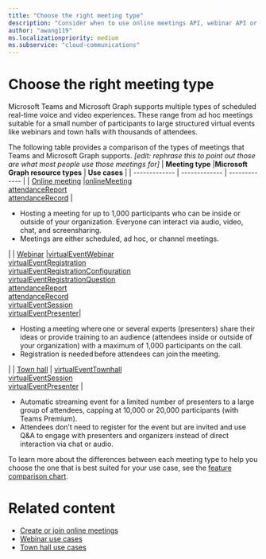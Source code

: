 ```yaml
---
title: "Choose the right meeting type"
description: "Consider when to use online meetings API, webinar API or town hall API for Teams meetings."
author: "awang119"
ms.localizationpriority: medium
ms.subservice: "cloud-communications"
---
```


# Choose the right meeting type

Microsoft Teams and Microsoft Graph supports multiple types of scheduled real-time voice and video experiences. These range from ad hoc meetings suitable for a small number of participants to large structured virtual events like webinars and town halls with thousands of attendees.

The following table provides a comparison of the types of meetings that Teams and Microsoft Graph supports. *[edit: rephrase this to point out those are what most people use those meetings for]*
| **Meeting type**    |**Microsoft Graph resource types** | **Use cases**     |
| ------------- | ------------- | ------------- |
| [Online meeting](https://support.microsoft.com/en-us/office/meetings-in-microsoft-teams-e0b0ae21-53ee-4462-a50d-ca9b9e217b67) |[onlineMeeting](../api-reference/v1.0/resources/onlinemeeting.md) <br> [attendanceReport](../api-reference/v1.0/resources/meetingattendancereport.md) <br> [attendanceRecord](../api-reference/v1.0/resources/attendancerecord.md) |  <ul><li>Hosting a meeting for up to 1,000 participants who can be inside or outside of your organization. Everyone can interact via audio, video, chat, and screensharing. </li><li>Meetings are either scheduled, ad hoc, or channel meetings. </li></ul> |
| [Webinar](https://support.microsoft.com/en-us/office/get-started-with-microsoft-teams-webinars-42f3f874-22dc-4289-b53f-bbc1a69013e3) |[virtualEventWebinar](../api-reference/v1.0/resources/virtualeventwebinar.md) <br> [virtualEventRegistration](../api-reference/v1.0/resources/virtualeventregistration.md) <br> [virtualEventRegistrationConfiguration](../api-reference/v1.0/resources/virtualeventregistrationconfiguration.md) <br> [virtualEventRegistrationQuestion](../api-reference/v1.0/resources/virtualeventregistrationquestionbase.md) <br> [attendanceReport](../api-reference/v1.0/resources/meetingattendancereport.md) <br> [attendanceRecord](../api-reference/v1.0/resources/attendancerecord.md) <br> [virtualEventSession](../api-reference/v1.0/resources/virtualeventsession.md) <br> [virtualEventPresenter](../api-reference/v1.0/resources/virtualeventpresenter.md)|  <ul><li>Hosting a meeting where one or several experts (presenters) share their ideas or provide training to an audience (attendees inside or outside of your organization) with a maximum of 1,000 participants on the call.</li><li>Registration is needed before attendees can join the meeting.</li></ul> |
| [Town hall](https://support.microsoft.com/en-us/office/get-started-with-town-hall-in-microsoft-teams-33baf0c6-0283-4c15-9617-3013e8d4804f) | [virtualEventTownhall](../api-reference/v1.0/resources/virtualeventtownhall.md) <br> [virtualEventSession](../api-reference/v1.0/resources/virtualeventsession.md) <br> [virtualEventPresenter](../api-reference/v1.0/resources/virtualeventpresenter.md) | <ul><li>Automatic streaming event for a limited number of presenters to a large group of attendees, capping at 10,000 or 20,000 participants (with Teams Premium). </li><li>Attendees don’t need to register for the event but are invited and use Q&A to engage with presenters and organizers instead of direct interaction via chat or audio.  
</li></ul>

To learn more about the differences between each meeting type to help you choose the one that is best suited for your use case, see the [feature comparison chart](https://learn.microsoft.com/en-us/microsoftteams/meeting-webinar-town-hall-feature-comparison).  


# Related content 
- [Create or join online meetings](cloud-communications-online-meetings.md)
- [Webinar use cases](cloud-communications-virtual-events-webinar-usecases.md)
- [Town hall use cases](cloud-communications-virtual-events-townhall-usecases.md)
